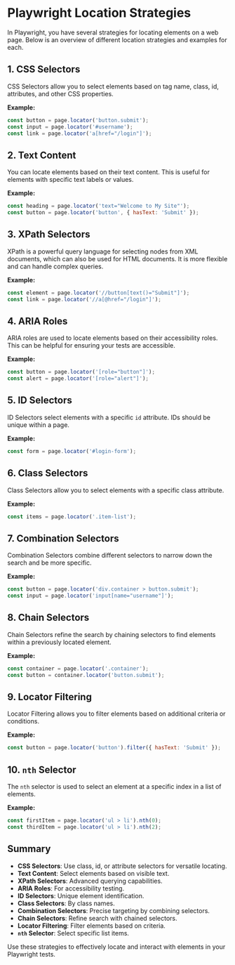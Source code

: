 # Playwright Location Strategies

In Playwright, you have several strategies for locating elements on a web page. Below is an overview of different location strategies and examples for each.

## 1. CSS Selectors

CSS Selectors allow you to select elements based on tag name, class, id, attributes, and other CSS properties.

**Example:**

```javascript
const button = page.locator('button.submit');
const input = page.locator('#username');
const link = page.locator('a[href="/login"]');
```

## 2. Text Content

You can locate elements based on their text content. This is useful for elements with specific text labels or values.

**Example:**

```javascript
const heading = page.locator('text="Welcome to My Site"');
const button = page.locator('button', { hasText: 'Submit' });
```

## 3. XPath Selectors

XPath is a powerful query language for selecting nodes from XML documents, which can also be used for HTML documents. It is more flexible and can handle complex queries.

**Example:**

```javascript
const element = page.locator('//button[text()="Submit"]');
const link = page.locator('//a[@href="/login"]');
```

## 4. ARIA Roles

ARIA roles are used to locate elements based on their accessibility roles. This can be helpful for ensuring your tests are accessible.

**Example:**

```javascript
const button = page.locator('[role="button"]');
const alert = page.locator('[role="alert"]');
```

## 5. ID Selectors

ID Selectors select elements with a specific `id` attribute. IDs should be unique within a page.

**Example:**

```javascript
const form = page.locator('#login-form');
```

## 6. Class Selectors

Class Selectors allow you to select elements with a specific class attribute.

**Example:**

```javascript
const items = page.locator('.item-list');
```

## 7. Combination Selectors

Combination Selectors combine different selectors to narrow down the search and be more specific.

**Example:**

```javascript
const button = page.locator('div.container > button.submit');
const input = page.locator('input[name="username"]');
```

## 8. Chain Selectors

Chain Selectors refine the search by chaining selectors to find elements within a previously located element.

**Example:**

```javascript
const container = page.locator('.container');
const button = container.locator('button.submit');
```

## 9. Locator Filtering

Locator Filtering allows you to filter elements based on additional criteria or conditions.

**Example:**

```javascript
const button = page.locator('button').filter({ hasText: 'Submit' });
```

## 10. `nth` Selector

The `nth` selector is used to select an element at a specific index in a list of elements.

**Example:**

```javascript
const firstItem = page.locator('ul > li').nth(0);
const thirdItem = page.locator('ul > li').nth(2);
```

## Summary

- **CSS Selectors**: Use class, id, or attribute selectors for versatile locating.
- **Text Content**: Select elements based on visible text.
- **XPath Selectors**: Advanced querying capabilities.
- **ARIA Roles**: For accessibility testing.
- **ID Selectors**: Unique element identification.
- **Class Selectors**: By class names.
- **Combination Selectors**: Precise targeting by combining selectors.
- **Chain Selectors**: Refine search with chained selectors.
- **Locator Filtering**: Filter elements based on criteria.
- **`nth` Selector**: Select specific list items.

Use these strategies to effectively locate and interact with elements in your Playwright tests.
